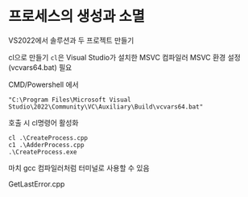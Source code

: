 # 프로세스의 생성과 소멸 

VS2022에서 솔루션과 두 프로젝트 만들기 

cl으로 만들기 
`cl`은 Visual Studio가 설치한 MSVC 컴파일러 
MSVC 환경 설정 (vcvars64.bat) 필요

CMD/Powershell 에서 
```shell 
"C:\Program Files\Microsoft Visual Studio\2022\Community\VC\Auxiliary\Build\vcvars64.bat"
```

호출 시 cl명령어 활성화 
```shell
cl .\CreateProcess.cpp 
c1 .\AdderProcess.cpp
.\CreateProcess.exe
``` 

마치 gcc 컴파일러처럼 터미널로 사용할 수 있음 

GetLastError.cpp 

